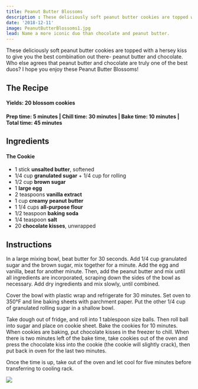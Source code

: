 ```yaml
---
title: Peanut Butter Blossoms
description : These deliciously soft peanut butter cookies are topped with a hersey kiss to give you the best combination out there- peanut butter and chocolate. Who else agrees that peanut butter and chocolate are truly one of the best duos? Well, whether your are baking for a holiday party or just to bake, I highly recommend these bites of goodness! 
date: '2018-12-11'
image: PeanutButterBlossoms1.jpg
lead: Name a more iconic duo than chocolate and peanut butter. 
---
```

These deliciously soft peanut butter cookies are topped with a hersey kiss to give you the best combination out there- peanut butter and chocolate. Who else agrees that peanut butter and chocolate are truly one of the best duos? I hope you enjoy these Peanut Butter Blossoms!

## The Recipe

#### Yields: 20 blossom cookies

#### Prep time: 5 minutes | Chill time: 30 minutes | Bake time: 10 minutes | Total time: 45 minutes

## Ingredients
#### The Cookie
- 1 stick  **unsalted butter**, softened
- 1/4 cup **granulated sugar** + 1/4 cup for rolling
- 1/2 cup **brown sugar** 
- 1 **large egg**
- 2 teaspoons **vanilla extract**
- 1 cup **creamy peanut butter**
- 1 1/4 cups **all-purpose flour**
- 1/2 teaspoon **baking soda**
- 1/4 teaspoon **salt** 
- 20 **chocolate kisses**, unwrapped

## Instructions

In a large mixing bowl, beat butter for 30 seconds. Add 1/4 cup granulated sugar and the brown sugar, mix together for a minute. Add the egg and vanilla, beat for another minute. Then, add the peanut butter and mix until all ingredients are incorporated, scraping down the sides of the bowl as necessary. Add dry ingredients and mix slowly, until combined.

Cover the bowl with plastic wrap and refrigerate for 30 minutes. Set oven to 350°F and line baking sheets with parchment paper. Put the other 1/4 cup of granulated rolling sugar in a shallow bowl. 

Take dough out of fridge, and roll into 1 tablespoon size balls. Then roll ball into sugar and place on cookie sheet. Bake the cookies for 10 minutes. When cookies are baking, put chocolate kisses in the freezer to chill. When there is two minutes left of the bake time, take cookies out of the oven and press the chocolate kiss into the cookie (the cookie will slightly crack), then put back in oven for the last two minutes. 

Once the time is up, take out of the oven and let cool for five minutes before transferring to cooling rack. 

![](PeanutButterBlossoms2.jpg)


